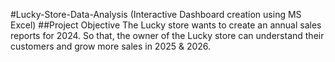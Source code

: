 #Lucky-Store-Data-Analysis (Interactive Dashboard creation using MS Excel)
##Project Objective
The Lucky store wants to create an annual sales reports for 2024. So that, the owner of the Lucky store can understand their customers and grow more sales in 2025 & 2026.


